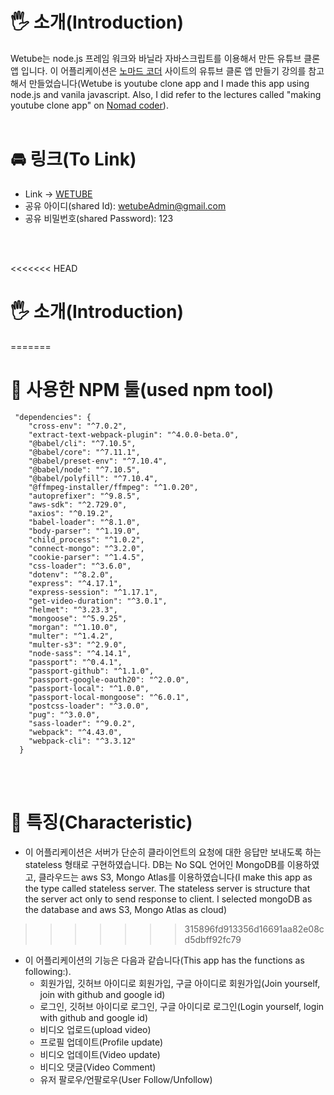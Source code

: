 # 🖐 소개(Introduction)

Wetube는 node.js 프레임 워크와 바닐라 자바스크립트를 이용해서 만든 유튜브 클론 앱 입니다. 이 어플리케이션은 [노마드 코더](https://nomadcoders.co/) 사이트의 유튜브 클론 앱 만들기 강의를 참고해서 만들었습니다(Wetube is youtube clone app and I made this app using node.js and vanila javascript. Also, I did refer to the lectures called "making youtube clone app" on [Nomad coder](https://nomadcoders.co/)).
<br/>
<br/>

# 🚘 링크(To Link)

- Link -> [WETUBE](https://secret-savannah-99819.herokuapp.com/)
- 공유 아이디(shared Id): wetubeAdmin@gmail.com
- 공유 비밀번호(shared Password): 123
<br/>
<br/>

<<<<<<< HEAD
# 🖐 소개(Introduction)
=======
# 🔨 사용한 NPM 툴(used npm tool)
```
 "dependencies": {
    "cross-env": "^7.0.2",
    "extract-text-webpack-plugin": "^4.0.0-beta.0",
    "@babel/cli": "^7.10.5",
    "@babel/core": "^7.11.1",
    "@babel/preset-env": "^7.10.4",
    "@babel/node": "^7.10.5",
    "@babel/polyfill": "^7.10.4",
    "@ffmpeg-installer/ffmpeg": "^1.0.20",
    "autoprefixer": "^9.8.5",
    "aws-sdk": "^2.729.0",
    "axios": "^0.19.2",
    "babel-loader": "^8.1.0",
    "body-parser": "^1.19.0",
    "child_process": "^1.0.2",
    "connect-mongo": "^3.2.0",
    "cookie-parser": "^1.4.5",
    "css-loader": "^3.6.0",
    "dotenv": "^8.2.0",
    "express": "^4.17.1",
    "express-session": "^1.17.1",
    "get-video-duration": "^3.0.1",
    "helmet": "^3.23.3",
    "mongoose": "^5.9.25",
    "morgan": "^1.10.0",
    "multer": "^1.4.2",
    "multer-s3": "^2.9.0",
    "node-sass": "^4.14.1",
    "passport": "^0.4.1",
    "passport-github": "^1.1.0",
    "passport-google-oauth20": "^2.0.0",
    "passport-local": "^1.0.0",
    "passport-local-mongoose": "^6.0.1",
    "postcss-loader": "^3.0.0",
    "pug": "^3.0.0",
    "sass-loader": "^9.0.2",
    "webpack": "^4.43.0",
    "webpack-cli": "^3.3.12"
  }
```
<br/>
<br/>

# 📢 특징(Characteristic)

- 이 어플리케이션은 서버가 단순히 클라이언트의 요청에 대한 응답만 보내도록 하는 stateless 형태로 구현하였습니다. DB는 No SQL 언어인 MongoDB를 이용하였고, 클라우드는 aws S3, Mongo Atlas를 이용하였습니다(I make this app as the type called stateless server. The stateless server is structure that the server act only to send response to client. I selected mongoDB as the database and aws S3, Mongo Atlas as cloud)
>>>>>>> 315896fd913356d16691aa82e08cd5dbff92fc79


- 이 어플리케이션의 기능은 다음과 같습니다(This app has the functions as following:).
  * 회원가입, 깃허브 아이디로 회원가입, 구글 아이디로 회원가입(Join yourself, join with github and google id)
  * 로그인, 깃허브 아이디로 로그인, 구글 아이디로 로그인(Login yourself, login with github and google id)
  * 비디오 업로드(upload video)
  * 프로필 업데이트(Profile update)
  * 비디오 업데이트(Video update)
  * 비디오 댓글(Video Comment)
  * 유저 팔로우/언팔로우(User Follow/Unfollow)
